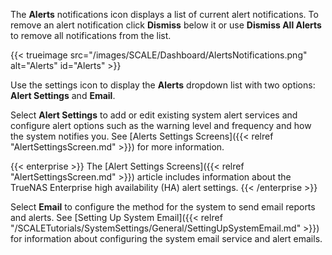 &NewLine;

The **Alerts** <span class="material-icons">notifications</span> icon displays a list of current alert notifications.
To remove an alert notification click **Dismiss** below it or use **Dismiss All Alerts** to remove all notifications from the list.

{{< trueimage src="/images/SCALE/Dashboard/AlertsNotifications.png" alt="Alerts" id="Alerts" >}}

Use the <span class="material-icons">settings</span> icon to display the **Alerts** dropdown list with two options: **Alert Settings** and **Email**.

Select **Alert Settings** to add or edit existing system alert services and configure alert options such as the warning level and frequency and how the system notifies you.
See [Alerts Settings Screens]({{< relref "AlertSettingsScreen.md" >}}) for more information.

{{< enterprise >}}
The [Alert Settings Screens]({{< relref "AlertSettingsScreen.md" >}}) article includes information about the TrueNAS Enterprise high availability (HA) alert settings.
{{< /enterprise >}}

Select **Email** to configure the method for the system to send email reports and alerts.
See [Setting Up System Email]({{< relref "/SCALETutorials/SystemSettings/General/SettingUpSystemEmail.md" >}}) for information about configuring the system email service and alert emails.
